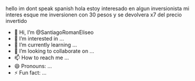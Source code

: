 hello im dont speak spanish hola 
estoy interesado en algun inversionista 
mi interes esque me inversionen con 30 pesos y se devolvera x7 del precio invertido 
- 👋 Hi, I’m @SantiagoRomanEliseo
- 👀 I’m interested in ...
- 🌱 I’m currently learning ...
- 💞️ I’m looking to collaborate on ...
- 📫 How to reach me ...
- 😄 Pronouns: ...
- ⚡ Fun fact: ...

<!---
SantiagoRomanEliseo/SantiagoRomanEliseo is a ✨ special ✨ repository because its `README.md` (this file) appears on your GitHub profile.
You can click the Preview link to take a look at your changes.
--->
